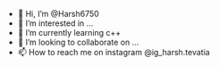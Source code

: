 - 👋 Hi, I’m @Harsh6750
- 👀 I’m interested in ...
- 🌱 I’m currently learning c++
- 💞️ I’m looking to collaborate on ...
- 📫 How to reach me on instagram @ig_harsh.tevatia

<!---
Harsh6750/Harsh6750 is a ✨ special ✨ repository because its `README.md` (this file) appears on your GitHub profile.
You can click the Preview link to take a look at your changes.
--->
